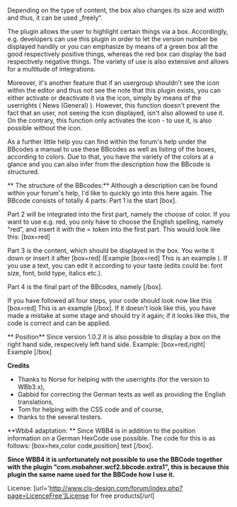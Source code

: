 Depending on the type of content, the box also changes its size and width and thus, it can be used „freely“.

The plugin allows the user to highlight certain things via a box. Accordingly, e.g. developers can use this plugin in order to let the version number be displayed handily or you can emphasize by means of a green box all the good respectively positive things, whereas the red box can display the bad respectively negative things. The variety of use is also extensive and allows for a multitude of integrations.

Moreover, it's another feature that if an usergroup shouldn't see the icon within the editor and thus not see the note that this plugin exists, you can either activate or deactivate it via the icon, simply by means of the userrights ( News (General) ). However, this function doesn't prevent the fact that an user, not seeing the icon displayed, isn't also allowed to use it. On the contrary, this function only activates the icon - to use it, is also possible without the icon.

As a further little help you can find within the forum's help under the BBcodes a manual to use these BBcodes as well as listing of the boxes, according to colors. Due to that, you have the variety of the colors at a glance and you can also infer from the description how the BBcode is structured.

** The structure of the BBcodes:** 
Although a description can be found within your forum's help, I'd like to quickly go into this here again. The BBcode consists of totally 4 parts: 
Part 1 is the start [box].

Part 2 will be integrated into the first part, namely the choose of color. If you want to use e.g. red, you only have to choose the English spelling, namely "red“, and insert it with the = token into the first part. This would look like this: [box=red]

Part 3 is the content, which should be displayed in the box. You write it down or insert it after [box=red] (Example [box=red] This is an example ). If you use a text, you can edit it according to your taste (edits could be: font size, font, bold type, italics etc.).

Part 4 is the final part of the BBcodes, namely [/box].

If you have followed all four steps, your code should look now like this [box=red] This is an example [/box]. If it doesn't look like this, you have made a mistake at some stage and should try it again; if it looks like this, the code is correct and can be applied.


** Position** 
Since version 1.0.2 it is also possible to display a box on the right hand side, respecively left hand side. Example: [box=red,right] Example [/box]


**Credits** 
- Thanks to Norse for helping with the userrights (for the version to WBb3.x),
- Gabbid for correcting the German texts as well as providing the English translations,
- Tom for helping with the CSS code and of course,
- thanks to the several testers.

**Wbb4 adaptation: **
Since WBB4 is in addition to the position information on a German HexCode use possible. The code for this is as follows: [box=hex,color code,position] text [/box].

**Since WBB4 it is unfortunately not possible to use the BBCode together with the plugin "com.mobahner.wcf2.bbcode.extra1", this is because this plugin the same name used for the BBCode how I use it.**

License: [url='http://www.cls-design.com/forum/index.php?page=LicenceFree']License for free products[/url]
